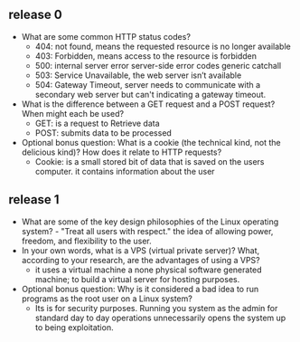## release 0
* What are some common HTTP status codes?
    - 404: not found, means the requested resource is no longer available
    - 403: Forbidden, means access to the resource is forbidden
    - 500: internal server error server-side error codes generic catchall 
    - 503: Service Unavailable,  the web server isn’t available
    - 504: Gateway Timeout, server needs to communicate with a secondary web server but can't indicating a gateway timeout.
* What is the difference between a GET request and a POST request? When might each be used?
    - GET: is a request to Retrieve data
    - POST: submits data to be processed 
* Optional bonus question: What is a cookie (the technical kind, not the delicious kind)? How does it relate to HTTP requests?
    - Cookie: is a small stored bit of data that is saved on the users computer. it contains information about the user
## release 1

* What are some of the key design philosophies of the Linux operating system?
        - "Treat all users with respect." the idea of allowing power, freedom, and flexibility to the user.
* In your own words, what is a VPS (virtual private server)? What, according to your research, are the advantages of using a VPS?
    - it uses a virtual machine a none physical software generated machine; to build a virtual server for hosting purposes. 
* Optional bonus question: Why is it considered a bad idea to run programs as the root user on a Linux system?
    - Its is for security purposes. Running you system as the admin for standard day to day operations unnecessarily opens the system up to being exploitation. 
